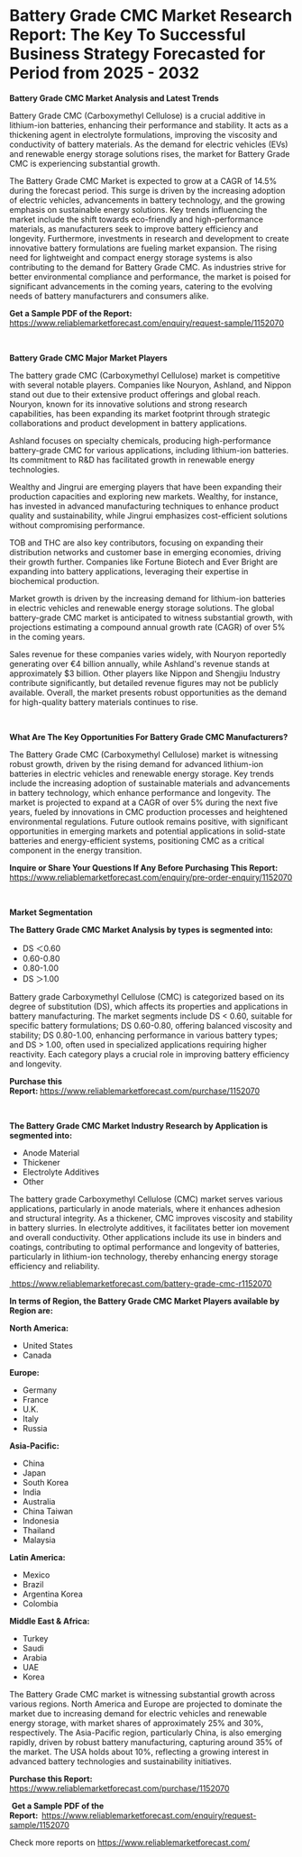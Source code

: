 <p><h1>Battery Grade CMC Market Research Report: The Key To Successful Business Strategy Forecasted for Period from 2025 - 2032</h1></p><p><strong>Battery Grade CMC Market Analysis and Latest Trends</strong></p>
<p><p>Battery Grade CMC (Carboxymethyl Cellulose) is a crucial additive in lithium-ion batteries, enhancing their performance and stability. It acts as a thickening agent in electrolyte formulations, improving the viscosity and conductivity of battery materials. As the demand for electric vehicles (EVs) and renewable energy storage solutions rises, the market for Battery Grade CMC is experiencing substantial growth.</p><p>The Battery Grade CMC Market is expected to grow at a CAGR of 14.5% during the forecast period. This surge is driven by the increasing adoption of electric vehicles, advancements in battery technology, and the growing emphasis on sustainable energy solutions. Key trends influencing the market include the shift towards eco-friendly and high-performance materials, as manufacturers seek to improve battery efficiency and longevity. Furthermore, investments in research and development to create innovative battery formulations are fueling market expansion. The rising need for lightweight and compact energy storage systems is also contributing to the demand for Battery Grade CMC. As industries strive for better environmental compliance and performance, the market is poised for significant advancements in the coming years, catering to the evolving needs of battery manufacturers and consumers alike.</p></p>
<p><strong>Get a Sample PDF of the Report:&nbsp;</strong> <a href="https://www.reliablemarketforecast.com/enquiry/request-sample/1152070?utm_campaign=2145&utm_medium=2&utm_source=Github&utm_content=ia&utm_term=05022025&utm_id=battery-grade-cmc">https://www.reliablemarketforecast.com/enquiry/request-sample/1152070</a></p>
<p>&nbsp;</p>
<p><strong>Battery Grade CMC Major Market Players</strong></p>
<p><p>The battery grade CMC (Carboxymethyl Cellulose) market is competitive with several notable players. Companies like Nouryon, Ashland, and Nippon stand out due to their extensive product offerings and global reach. Nouryon, known for its innovative solutions and strong research capabilities, has been expanding its market footprint through strategic collaborations and product development in battery applications.</p><p>Ashland focuses on specialty chemicals, producing high-performance battery-grade CMC for various applications, including lithium-ion batteries. Its commitment to R&D has facilitated growth in renewable energy technologies.</p><p>Wealthy and Jingrui are emerging players that have been expanding their production capacities and exploring new markets. Wealthy, for instance, has invested in advanced manufacturing techniques to enhance product quality and sustainability, while Jingrui emphasizes cost-efficient solutions without compromising performance.</p><p>TOB and THC are also key contributors, focusing on expanding their distribution networks and customer base in emerging economies, driving their growth further. Companies like Fortune Biotech and Ever Bright are expanding into battery applications, leveraging their expertise in biochemical production.</p><p>Market growth is driven by the increasing demand for lithium-ion batteries in electric vehicles and renewable energy storage solutions. The global battery-grade CMC market is anticipated to witness substantial growth, with projections estimating a compound annual growth rate (CAGR) of over 5% in the coming years.</p><p>Sales revenue for these companies varies widely, with Nouryon reportedly generating over €4 billion annually, while Ashland's revenue stands at approximately $3 billion. Other players like Nippon and Shengjiu Industry contribute significantly, but detailed revenue figures may not be publicly available. Overall, the market presents robust opportunities as the demand for high-quality battery materials continues to rise.</p></p>
<p>&nbsp;</p>
<p><strong>What Are The Key Opportunities For Battery Grade CMC Manufacturers?</strong></p>
<p><p>The Battery Grade CMC (Carboxymethyl Cellulose) market is witnessing robust growth, driven by the rising demand for advanced lithium-ion batteries in electric vehicles and renewable energy storage. Key trends include the increasing adoption of sustainable materials and advancements in battery technology, which enhance performance and longevity. The market is projected to expand at a CAGR of over 5% during the next five years, fueled by innovations in CMC production processes and heightened environmental regulations. Future outlook remains positive, with significant opportunities in emerging markets and potential applications in solid-state batteries and energy-efficient systems, positioning CMC as a critical component in the energy transition.</p></p>
<p><strong>Inquire or Share Your Questions If Any Before Purchasing This Report:</strong> <a href="https://www.reliablemarketforecast.com/enquiry/pre-order-enquiry/1152070?utm_campaign=2145&utm_medium=2&utm_source=Github&utm_content=ia&utm_term=05022025&utm_id=battery-grade-cmc">https://www.reliablemarketforecast.com/enquiry/pre-order-enquiry/1152070</a></p>
<p>&nbsp;</p>
<p><strong>Market Segmentation</strong></p>
<p><strong>The Battery Grade CMC Market Analysis by types is segmented into:</strong></p>
<p><ul><li>DS ＜0.60</li><li>0.60-0.80</li><li>0.80-1.00</li><li>DS ＞1.00</li></ul></p>
<p><p>Battery grade Carboxymethyl Cellulose (CMC) is categorized based on its degree of substitution (DS), which affects its properties and applications in battery manufacturing. The market segments include DS < 0.60, suitable for specific battery formulations; DS 0.60-0.80, offering balanced viscosity and stability; DS 0.80-1.00, enhancing performance in various battery types; and DS > 1.00, often used in specialized applications requiring higher reactivity. Each category plays a crucial role in improving battery efficiency and longevity.</p></p>
<p><strong>Purchase this Report:&nbsp;</strong><a href="https://www.reliablemarketforecast.com/purchase/1152070?utm_campaign=2145&utm_medium=2&utm_source=Github&utm_content=ia&utm_term=05022025&utm_id=battery-grade-cmc">https://www.reliablemarketforecast.com/purchase/1152070</a></p>
<p>&nbsp;</p>
<p><strong>The Battery Grade CMC Market Industry Research by Application is segmented into:</strong></p>
<p><ul><li>Anode Material</li><li>Thickener</li><li>Electrolyte Additives</li><li>Other</li></ul></p>
<p><p>The battery grade Carboxymethyl Cellulose (CMC) market serves various applications, particularly in anode materials, where it enhances adhesion and structural integrity. As a thickener, CMC improves viscosity and stability in battery slurries. In electrolyte additives, it facilitates better ion movement and overall conductivity. Other applications include its use in binders and coatings, contributing to optimal performance and longevity of batteries, particularly in lithium-ion technology, thereby enhancing energy storage efficiency and reliability.</p></p>
<p><a href="https://www.reliablemarketforecast.com/battery-grade-cmc-r1152070?utm_campaign=2145&utm_medium=2&utm_source=Github&utm_content=ia&utm_term=05022025&utm_id=battery-grade-cmc">&nbsp;https://www.reliablemarketforecast.com/battery-grade-cmc-r1152070</a></p>
<p><strong>In terms of Region, the Battery Grade CMC Market Players available by Region are:</strong></p>
<p>
    <p> <strong> North America: </strong>
        <ul>
            <li>United States</li>
            <li>Canada</li>
        </ul>
        </p> 
    <p> <strong> Europe: </strong>
        <ul>
            <li>Germany</li>
            <li>France</li>
            <li>U.K.</li>
            <li>Italy</li>
            <li>Russia</li>
        </ul>
        </p> 
    <p> <strong> Asia-Pacific: </strong>
        <ul>
            <li>China</li>
            <li>Japan</li>
            <li>South Korea</li>
            <li>India</li>
            <li>Australia</li>
            <li>China Taiwan</li>
            <li>Indonesia</li>
            <li>Thailand</li>
            <li>Malaysia</li>
        </ul>
        </p> 
    <p> <strong> Latin America: </strong>
        <ul>
            <li>Mexico</li>
            <li>Brazil</li>
            <li>Argentina Korea</li>
            <li>Colombia</li>
        </ul>
        </p> 
    <p> <strong> Middle East & Africa: </strong>
        <ul>
            <li>Turkey</li>
            <li>Saudi</li>
            <li>Arabia</li>
            <li>UAE</li>
            <li>Korea</li>
        </ul>
    </p>
    </p>
<p><p>The Battery Grade CMC market is witnessing substantial growth across various regions. North America and Europe are projected to dominate the market due to increasing demand for electric vehicles and renewable energy storage, with market shares of approximately 25% and 30%, respectively. The Asia-Pacific region, particularly China, is also emerging rapidly, driven by robust battery manufacturing, capturing around 35% of the market. The USA holds about 10%, reflecting a growing interest in advanced battery technologies and sustainability initiatives.</p></p>
<p><strong>Purchase this Report: </strong><a href="https://www.reliablemarketforecast.com/purchase/1152070?utm_campaign=2145&utm_medium=2&utm_source=Github&utm_content=ia&utm_term=05022025&utm_id=battery-grade-cmc">https://www.reliablemarketforecast.com/purchase/1152070</a></p>
<p>&nbsp;<strong>Get a Sample PDF of the Report:&nbsp;&nbsp;</strong><a href="https://www.reliablemarketforecast.com/enquiry/request-sample/1152070?utm_campaign=2145&utm_medium=2&utm_source=Github&utm_content=ia&utm_term=05022025&utm_id=battery-grade-cmc">https://www.reliablemarketforecast.com/enquiry/request-sample/1152070</a></p>
<p><strong></strong></p>
<p>Check more reports on <a href="https://www.reliablemarketforecast.com/?utm_campaign=2145&utm_medium=2&utm_source=Github&utm_content=ia&utm_term=05022025&utm_id=battery-grade-cmc">https://www.reliablemarketforecast.com/</a></p>
